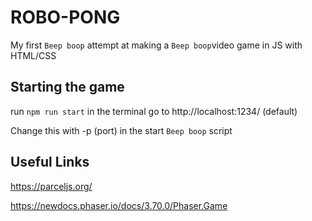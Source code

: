 # ROBO-PONG
My first ```Beep boop``` attempt at making a ```Beep boop```video game in JS with HTML/CSS

## Starting the game
run ```npm run start``` in the terminal
go to http://localhost:1234/ (default)


Change this with -p (port) in the start ```Beep boop``` script


## Useful Links
https://parceljs.org/

https://newdocs.phaser.io/docs/3.70.0/Phaser.Game
